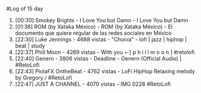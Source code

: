#Log of 15 day

1. [00:30] Smokey Brights - I Love You but Damn - I Love You but Damn
1. [01:36] ROM (by Xataka México) - ROM (by Xataka México) - El documento que quiere regular de las redes sociales en México
1. [22:30] Luke Jennings - 4688 vistas - "Choiva" - lofi | jazz | hiphop | beat | study
1. [22:37] Phill Moon - 4269 vistas - With you ~ [ p h i l l  m o o n ] #retolofi
1. [22:40] Genern - 3806 vistas - Deadline - Genern (Official Audio) | #RetoLofi
1. [22:43] PiolaFX OntheBeat - 4762 vistas - LoFi HipHop Relaxing melody by Gregory / #RetoLofi
1. [22:47] JUST A CHANNEL - 4070 vistas - IMG 0228 #RetoLofi
